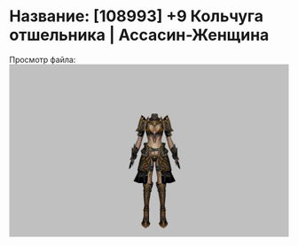 # Название: [108993] +9 Кольчуга отшельника | Ассасин-Женщина

Просмотр файла:
![p070033.png](p070033.png)